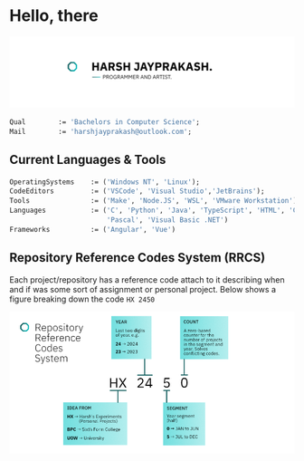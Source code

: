 # Hello, there

![Profile Banner](./resources/profile-banner.png)

```pas
Qual        := 'Bachelors in Computer Science';
Mail        := 'harshjayprakash@outlook.com';
```

## Current Languages & Tools

```pas
OperatingSystems    := ('Windows NT', 'Linux');
CodeEditors         := ('VSCode', 'Visual Studio','JetBrains');
Tools               := ('Make', 'Node.JS', 'WSL', 'VMware Workstation');
Languages           := ('C', 'Python', 'Java', 'TypeScript', 'HTML', 'CSS', 
                        'Pascal', 'Visual Basic .NET')
Frameworks          := ('Angular', 'Vue')
```

## Repository Reference Codes System (RRCS)

Each project/repository has a reference code attach to it describing when and if was some
sort of assignment or personal project. Below shows a figure breaking down the code 
`HX 2450`

![Reference Code Diagram](./resources/rrc-codes.png)
